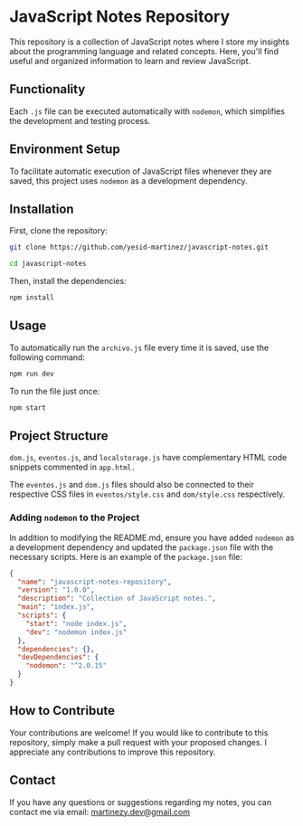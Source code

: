 # JavaScript Notes Repository

This repository is a collection of JavaScript notes where I store my insights about the programming language and related concepts. Here, you'll find useful and organized information to learn and review JavaScript.

## Functionality

Each `.js` file can be executed automatically with `nodemon`, which simplifies the development and testing process.

## Environment Setup

To facilitate automatic execution of JavaScript files whenever they are saved, this project uses `nodemon` as a development dependency.

## Installation

First, clone the repository:

```bash
git clone https://github.com/yesid-martinez/javascript-notes.git

cd javascript-notes
```

Then, install the dependencies:

```bash
npm install
```

## Usage

To automatically run the `archivo.js` file every time it is saved, use the following command:

```bash
npm run dev
```

To run the file just once:

```bash
npm start
```

## Project Structure

`dom.js`, `eventos.js`, and `localstorage.js` have complementary HTML code snippets commented in `app.html.`

The `eventos.js` and `dom.js` files should also be connected to their respective CSS files in `eventos/style.css` and `dom/style.css` respectively.

### Adding `nodemon` to the Project

In addition to modifying the README.md, ensure you have added `nodemon` as a development dependency and updated the `package.json` file with the necessary scripts. Here is an example of the `package.json` file:

```json
{
  "name": "javascript-notes-repository",
  "version": "1.0.0",
  "description": "Collection of JavaScript notes.",
  "main": "index.js",
  "scripts": {
    "start": "node index.js",
    "dev": "nodemon index.js"
  },
  "dependencies": {},
  "devDependencies": {
    "nodemon": "^2.0.15"
  }
}
```

## How to Contribute

Your contributions are welcome! If you would like to contribute to this repository, simply make a pull request with your proposed changes. I appreciate any contributions to improve this repository.

## Contact

If you have any questions or suggestions regarding my notes, you can contact me via email: [martinezy.dev@gmail.com](mailto:martinezy.dev@gmail.com)
